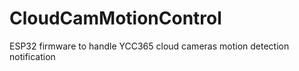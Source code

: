 # CloudCamMotionControl
 ESP32 firmware to handle YCC365 cloud cameras motion detection notification
